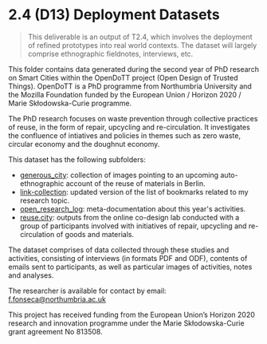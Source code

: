 # 2.4 (D13) Deployment Datasets

> This deliverable is an output of T2.4, which involves the deployment of refined prototypes into real world contexts. The dataset will largely comprise ethnographic fieldnotes, interviews, etc.

This folder contains data generated during the second year of PhD research on Smart Cities within the OpenDoTT project (Open Design of Trusted Things). OpenDoTT is a PhD programme from Northumbria University and the Mozilla Foundation funded by the European Union / Horizon 2020 / Marie Skłodowska-Curie programme.

The PhD research focuses on waste prevention through collective practices of reuse, in the form of repair, upcycling and re-circulation. It investigates the confluence of intiatives and policies in themes such as zero waste, circular economy and the doughnut economy.

This dataset has the following subfolders:

- [generous_city](generous_city): collection of images pointing to an upcoming auto-ethnographic account of the reuse of materials in Berlin.
- [link-collection](link-collection): updated version of the list of bookmarks related to my research topic.
- [open_research_log](open_research_log): meta-documentation about this year's activities.
- [reuse.city](reuse-city): outputs from the online co-design lab conducted with a group of participants involved with initiatives of repair, upcycling and re-circulation of goods and materials.

The dataset comprises of data collected through these studies and activities, consisting of interviews (in formats PDF and ODF), contents of emails sent to participants, as well as particular images of activities, notes and analyses.

The researcher is available for contact by email: f.fonseca@northumbria.ac.uk

This project has received funding from the European Union’s Horizon 2020 research and innovation programme under the Marie Skłodowska-Curie grant agreement No 813508.
